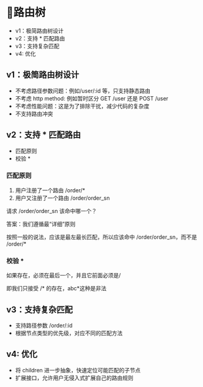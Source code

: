 # 🌳路由树

- v1：极简路由树设计
- v2：支持 * 匹配路由
- v3：支持复杂匹配
- v4: 优化

## v1：极简路由树设计

- 不考虑路径参数问题：例如/user/:id 等，只支持静态路由
- 不考虑 http method: 例如暂时区分 GET /user 还是 POST /user
- 不考虑性能问题：这是为了排除干扰，减少代码的复杂度
- 不支持路由冲突

## v2：支持 * 匹配路由

- 匹配原则
- 校验 *

### 匹配原则

1. 用户注册了一个路由 /order/*
2. 用户又注册了一个路由 /order/order_sn

请求 /order/order_sn 该命中哪一个？

答案：我们遵循最“详细”原则

按照一般的说法，应该是最左最长匹配，所以应该命中 /order/order_sn，而不是 /order/*

### 校验 *

如果存在，必须在最后一个，并且它前面必须是/

即我们只接受 /* 的存在，abc*这种是非法

## v3：支持复杂匹配

- 支持路径参数 /order/:id
- 根据节点类型的优先级，对应不同的匹配方法

## v4: 优化

- 将 children 进一步抽象，快速定位可能匹配的子节点
- 扩展接口，允许用户无侵入式扩展自己的路由规则

